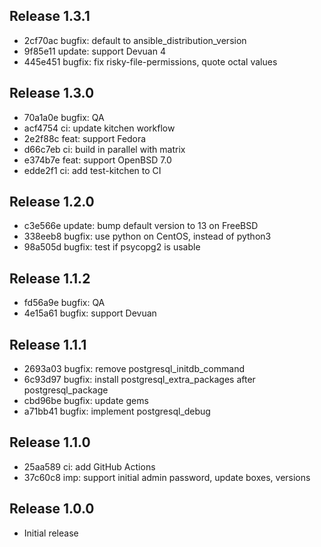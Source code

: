 ## Release 1.3.1

* 2cf70ac bugfix: default to ansible_distribution_version
* 9f85e11 update: support Devuan 4
* 445e451 bugfix: fix risky-file-permissions, quote octal values

## Release 1.3.0

* 70a1a0e bugfix: QA
* acf4754 ci: update kitchen workflow
* 2e2f88c feat: support Fedora
* d66c7eb ci: build in parallel with matrix
* e374b7e feat: support OpenBSD 7.0
* edde2f1 ci: add test-kitchen to CI

## Release 1.2.0

* c3e566e update: bump default version to 13 on FreeBSD
* 338eeb8 bugfix: use python on CentOS, instead of python3
* 98a505d bugfix: test if psycopg2 is usable

## Release 1.1.2

* fd56a9e bugfix: QA
* 4e15a61 bugfix: support Devuan

## Release 1.1.1

* 2693a03 bugfix: remove postgresql_initdb_command
* 6c93d97 bugfix: install postgresql_extra_packages after postgresql_package
* cbd96be bugfix: update gems
* a71bb41 bugfix: implement postgresql_debug

## Release 1.1.0

* 25aa589 ci: add GitHub Actions
* 37c60c8 imp: support initial admin password, update boxes, versions


## Release 1.0.0

* Initial release
